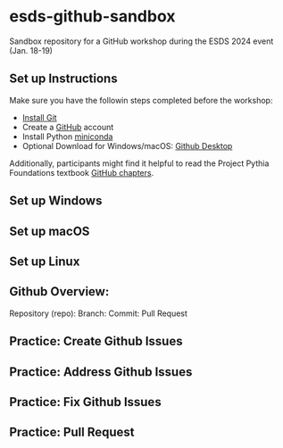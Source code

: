 # esds-github-sandbox
Sandbox repository for a GitHub workshop during the ESDS 2024 event (Jan. 18-19)

## Set up Instructions

Make sure you have the followin steps completed before the workshop:

- [Install Git](https://git-scm.com/book/en/v2/Getting-Started-Installing-Git)
- Create a [GitHub](https://github.com/) account
- Install Python [miniconda](https://docs.conda.io/projects/miniconda/en/latest/miniconda-install.html)
- Optional Download for Windows/macOS: [Github Desktop](https://desktop.github.com/)

Additionally, participants might find it helpful to read the Project Pythia Foundations textbook [GitHub chapters](https://foundations.projectpythia.org/foundations/getting-started-github.html).

## Set up Windows
## Set up macOS
## Set up Linux

## Github Overview:
Repository (repo):
Branch:
Commit:
Pull Request

## Practice: Create Github Issues
## Practice: Address Github Issues
## Practice: Fix Github Issues
## Practice: Pull Request
